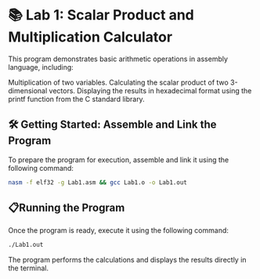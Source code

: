 # 📚 Lab 1: Scalar Product and Multiplication Calculator

This program demonstrates basic arithmetic operations in assembly language, including:

Multiplication of two variables.
Calculating the scalar product of two 3-dimensional vectors.
Displaying the results in hexadecimal format using the printf function from the C standard library.

## 🛠️ Getting Started: Assemble and Link the Program

To prepare the program for execution, assemble and link it using the following command:

```sh
nasm -f elf32 -g Lab1.asm && gcc Lab1.o -o Lab1.out

```

## 📋Running the Program

Once the program is ready, execute it using the following command:

```sh
./Lab1.out
```

The program performs the calculations and displays the results directly in the terminal.

